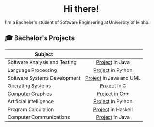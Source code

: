 <h1 align="center">Hi there!</h1>

I'm a Bachelor's student of Software Engineering at University of Minho.

## 🎓 Bachelor's Projects
| Subject | |
| --- | :---: |
| Software Analysis and Testing | [Project](https://github.com/TrueEoM/ATS22-23) in Java |
| Language Processing | [Project](https://github.com/joaocasr/PL-JSONFY) in Python |
| Software Systems Development | [Project](https://github.com/joaocasr/DSS22-23-GP1) in Java and UML |
| Operating Systems | [Project](https://github.com/Vaz7/SO) in C |
| Computer Graphics | [Project](https://github.com/joaocasr/CG2022-23) in C++ |
| Artificial intelligence | [Project](https://github.com/TrueEoM/IA) in Python |
| Program Calculation | [Project](https://github.com/TrueEoM/CalcProg) in Haskell |
| Computer Communications | [Project](https://github.com/TrueEoM/CC) in Java |
